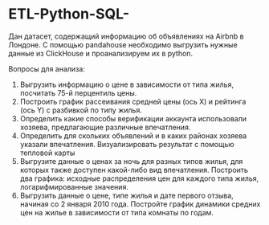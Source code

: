 # ETL-Python-SQL-

Дан датасет, содержащий информацию об объявлениях на Airbnb в Лондоне. С помощью pandahouse необходимо выгрузить нужные данные из ClickHouse и проанализируем их в python.

Вопросы для анализа:

1) Выгрузить информацию о цене в зависимости от типа жилья, посчитать 75-й перцентиль цены.
2) Построить график рассеивания средней цены (ось X) и рейтинга (ось Y) c разбивкой по типу жилья.
3) Определить какие способы верификации аккаунта использовали хозяева, предлагающие различные впечатления.
4) Определить для скольких объявлений и в каких районах хозяева указали впечатления. Визуализировать результат с помощью тепловой карты
5) Выгрузите данные о ценах за ночь для разных типов жилья, для которых также доступен какой-либо вид впечатления. Построить два графика: исходные распределения цен для каждого типа жилья, логарифмированные значения.
6) Выгрузить данные о цене, типе жилья и дате первого отзыва, начиная со 2 января 2010 года. Постройте график динамики средних цен на жилье в зависимости от типа комнаты по годам.
